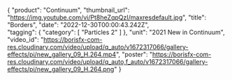 {
   "product": "Continuum",
   "thumbnail_url": "https://img.youtube.com/vi/Pt8heZqpQzI/maxresdefault.jpg",
   "title": "Borders",
   "date": "2022-12-30T00:00:43.242Z",   
   "tagging": {
   "category": [
      "Particles 2"
    ]
   },
   "unit": "2021 New in Continuum",
   "video_id": "https://borisfx-com-res.cloudinary.com/video/upload/q_auto/v1672317066/gallery-effects/pi/new_gallery_09_H.264.mp4",
   "poster": "https://borisfx-com-res.cloudinary.com/video/upload/q_auto,f_auto/v1672317066/gallery-effects/pi/new_gallery_09_H.264.png"
}
